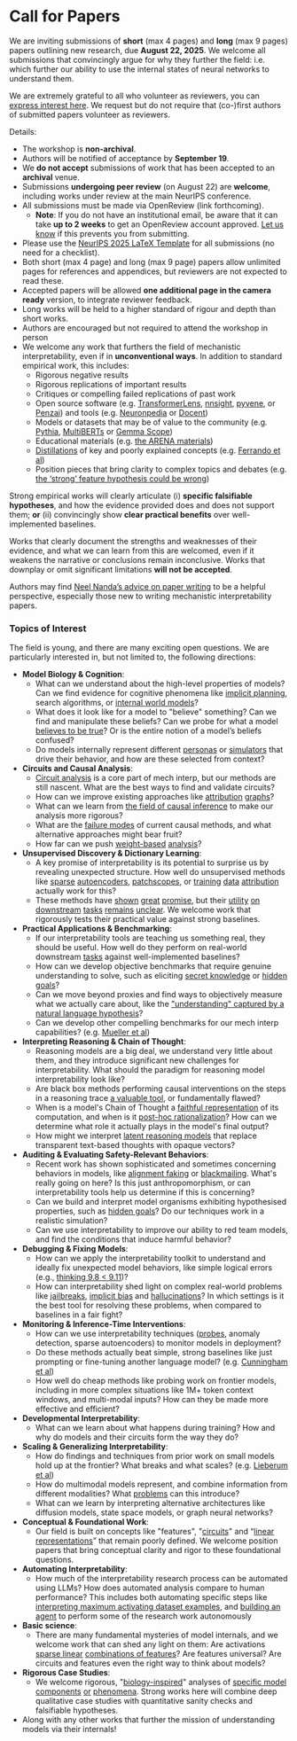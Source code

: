 # Call for Papers
We are inviting submissions of **short** (max 4 pages) and **long** (max 9 pages) papers outlining new research, due **August 22, 2025**. We welcome all submissions that convincingly argue for why they further the field: i.e. which further our ability to use the internal states of neural networks to understand them. 

We are extremely grateful to all who volunteer as reviewers, you can [express interest here](https://www.google.com/url?q=https://docs.google.com/forms/d/e/1FAIpQLSdiw1SJllzoTz_nqzDTzTOGb9DV3W_truQyh-WvYj_QGIi7Mg/viewform?usp%3Ddialog&sa=D&source=editors&ust=1753006038717543&usg=AOvVaw11JhWmUvuJ-5Cvng-ycVYv). We request but do not require that (co-)first authors of submitted papers volunteer as reviewers. 

Details: 
* The workshop is **non-archival**.
* Authors will be notified of acceptance by **September 19**.
* We **do not accept** submissions of work that has been accepted to an **archival** venue.
* Submissions **undergoing peer review** (on August 22) are **welcome**, including works under review at the main NeurIPS conference.
* All submissions must be made via OpenReview (link forthcoming).
  * **Note**: If you do not have an institutional email, be aware that it can take **up to 2 weeks** to get an OpenReview account approved. [Let us know](mailto:neurips2025@mechinterpworkshop.com) if this prevents you from submitting.
* Please use the [NeurIPS 2025 LaTeX Template](https://www.google.com/url?q=https://media.neurips.cc/Conferences/NeurIPS2025/Styles.zip&sa=D&source=editors&ust=1753006038719774&usg=AOvVaw3ExsOm6zB83Ysp73ONURi7) for all submissions (no need for a checklist).
* Both short (max 4 page) and long (max 9 page) papers allow unlimited pages for references and appendices, but reviewers are not expected to read these.
* Accepted papers will be allowed **one additional page in the camera ready** version, to integrate reviewer feedback.
* Long works will be held to a higher standard of rigour and depth than short works.
* Authors are encouraged but not required to attend the workshop in person
* We welcome any work that furthers the field of mechanistic interpretability, even if in **unconventional ways**. In addition to standard empirical work, this includes:
  * Rigorous negative results
  * Rigorous replications of important results
  * Critiques or compelling failed replications of past work
  * Open source software (e.g. [TransformerLens](https://www.google.com/url?q=https://github.com/neelnanda-io/TransformerLens&sa=D&source=editors&ust=1753006038721619&usg=AOvVaw2EaUWYRm1eVD37QM3xOwHS), [nnsight](https://www.google.com/url?q=https://github.com/ndif-team/nnsight&sa=D&source=editors&ust=1753006038721779&usg=AOvVaw32_melzkK9JfutK3UlYKId), [pyvene](https://www.google.com/url?q=https://github.com/stanfordnlp/pyvene/tree/main/pyvene/models/mlp&sa=D&source=editors&ust=1753006038721902&usg=AOvVaw3Zlh3Af7OhAWqO7bo2cGw5), or [Penzai](https://www.google.com/url?q=https://github.com/google-deepmind/penzai&sa=D&source=editors&ust=1753006038722021&usg=AOvVaw037vbS6l7csC1STSCas4Of)) and tools (e.g. [Neuronpedia](https://www.google.com/url?q=http://neuronpedia.org&sa=D&source=editors&ust=1753006038722144&usg=AOvVaw1HAPSo34LLxu9GZuQZd7NM) or [Docent](https://www.google.com/url?q=https://transluce.org/introducing-docent&sa=D&source=editors&ust=1753006038722260&usg=AOvVaw2_FxjBcihfNshSfCfPUYlS))
  * Models or datasets that may be of value to the community (e.g. [Pythia](https://www.google.com/url?q=https://arxiv.org/abs/2304.01373&sa=D&source=editors&ust=1753006038722573&usg=AOvVaw0RoCqy1v_EhgwL6nIRXyKM), [MultiBERTs](https://www.google.com/url?q=https://arxiv.org/abs/2106.16163&sa=D&source=editors&ust=1753006038722676&usg=AOvVaw35vuQFyce7L2-glpcwiOE5) or [Gemma Scope](https://www.google.com/url?q=https://arxiv.org/abs/2408.05147&sa=D&source=editors&ust=1753006038722774&usg=AOvVaw2DM3RYC6tyoWSJh-oir_JP))
  * Educational materials (e.g. [the ARENA materials](https://www.google.com/url?q=https://arena3-chapter1-transformer-interp.streamlit.app/&sa=D&source=editors&ust=1753006038723010&usg=AOvVaw1g9TRzrC2PLiEpL3W4IOVW))
  * [Distillations](https://www.google.com/url?q=https://distill.pub/2017/research-debt/&sa=D&source=editors&ust=1753006038723157&usg=AOvVaw3V3KLs84mY3YNz4C0jWzYT) of key and poorly explained concepts (e.g. [Ferrando et al](https://www.google.com/url?q=https://arxiv.org/abs/2405.00208&sa=D&source=editors&ust=1753006038723336&usg=AOvVaw316xM9MMHl1iIyjtDiqVyy))
  * Position pieces that bring clarity to complex topics and debates (e.g. [the ‘strong’ feature hypothesis could be wrong](https://www.google.com/url?q=https://www.alignmentforum.org/posts/tojtPCCRpKLSHBdpn/the-strong-feature-hypothesis-could-be-wrong&sa=D&source=editors&ust=1753006038723703&usg=AOvVaw1pxTB0qmIZbZIgxtAp3Kzr))

Strong empirical works will clearly articulate (i) **specific falsifiable hypotheses**, and how the evidence provided does and does not support them; **or** (ii) convincingly show **clear practical benefits** over well-implemented baselines. 

Works that clearly document the strengths and weaknesses of their evidence, and what we can learn from this are welcomed, even if it weakens the narrative or conclusions remain inconclusive. Works that downplay or omit significant limitations **will not be accepted**. 

Authors may find [Neel Nanda’s advice on paper writing](https://www.google.com/url?q=https://www.alignmentforum.org/posts/eJGptPbbFPZGLpjsp/highly-opinionated-advice-on-how-to-write-ml-papers&sa=D&source=editors&ust=1753006038725324&usg=AOvVaw16zezKTzF9qM5hbU5YmhXn) to be a helpful perspective, especially those new to writing mechanistic interpretability papers. 
### Topics of Interest
The field is young, and there are many exciting open questions. We are particularly interested in, but not limited to, the following directions: 
* **Model Biology & Cognition**:
  * What can we understand about the high-level properties of models? Can we find evidence for cognitive phenomena like [implicit planning](https://www.google.com/url?q=https://transformer-circuits.pub/2025/attribution-graphs/biology.html%23dives-poems&sa=D&source=editors&ust=1753006038726524&usg=AOvVaw2xxxJmJoM7ECQuNc2rS1i7), search algorithms, or [internal world models](https://www.google.com/url?q=https://arxiv.org/abs/2210.13382&sa=D&source=editors&ust=1753006038726701&usg=AOvVaw1bhj7FnYKWNIe1O-f2s3HD)?
  * What does it look like for a model to "believe" something? Can we find and manipulate these beliefs? Can we probe for what a model [believes to be true](https://www.google.com/url?q=https://arxiv.org/abs/2310.06824&sa=D&source=editors&ust=1753006038727057&usg=AOvVaw274_BwTI9Ub36qt-dwye_j)? Or is the entire notion of a model’s beliefs confused?
  * Do models internally represent different [personas](https://www.google.com/url?q=https://arxiv.org/abs/2406.12094&sa=D&source=editors&ust=1753006038727345&usg=AOvVaw1tQXOXAOTZ78MhZj5KtO0l) or [simulators](https://www.google.com/url?q=https://www.nature.com/articles/s41586-023-06647-8&sa=D&source=editors&ust=1753006038727461&usg=AOvVaw3DCTazegvFwqU1FQKD-3Xd) that drive their behavior, and how are these selected from context?
* **Circuits and Causal Analysis**:
  * [Circuit analysis](https://www.google.com/url?q=https://distill.pub/2020/circuits/zoom-in/&sa=D&source=editors&ust=1753006038727845&usg=AOvVaw0kZbciSW_LchxaUH-KGBw6) is a core part of mech interp, but our methods are still nascent. What are the best ways to find and validate circuits?
  * How can we improve existing approaches like [attribution](https://www.google.com/url?q=https://arxiv.org/abs/2406.11944&sa=D&source=editors&ust=1753006038728301&usg=AOvVaw3OGB2wXsUgko1Ec7l9wa3A) [graphs](https://www.google.com/url?q=https://transformer-circuits.pub/2025/attribution-graphs/methods.html&sa=D&source=editors&ust=1753006038728443&usg=AOvVaw1yPpiRkP6mydIXlLpLTQC9)?
  * What can we learn from [the field of causal inference](https://www.google.com/url?q=https://arxiv.org/abs/2407.04690&sa=D&source=editors&ust=1753006038728660&usg=AOvVaw3lE7S1L3EX0LNHymxevwlW) to make our analysis more rigorous?
  * What are the [failure modes](https://www.google.com/url?q=https://arxiv.org/abs/2307.15771&sa=D&source=editors&ust=1753006038728953&usg=AOvVaw2DrMDZ4dMlUsF3otfNkbKA) of current causal methods, and what alternative approaches might bear fruit?
  * How far can we push [weight-based](https://www.google.com/url?q=https://arxiv.org/abs/2301.05217&sa=D&source=editors&ust=1753006038729303&usg=AOvVaw3lmz9upfP1X4dQw41mkZYR) [analysis](https://www.google.com/url?q=https://arxiv.org/abs/2410.08417&sa=D&source=editors&ust=1753006038729415&usg=AOvVaw0lQ_RpGn0YFb_EKQNdWL_J)?
* **Unsupervised Discovery & Dictionary Learning**:
  * A key promise of interpretability is its potential to surprise us by revealing unexpected structure. How well do unsupervised methods like [sparse](https://www.google.com/url?q=https://arxiv.org/abs/2103.15949&sa=D&source=editors&ust=1753006038729987&usg=AOvVaw2QUto86BNc6Q5gGV8lLHij) [autoencoders](https://www.google.com/url?q=https://transformer-circuits.pub/2023/monosemantic-features&sa=D&source=editors&ust=1753006038730117&usg=AOvVaw3ieXT1e2vhrP7irfSjdMZR), [patch](https://www.google.com/url?q=https://arxiv.org/abs/2401.06102&sa=D&source=editors&ust=1753006038730208&usg=AOvVaw2OxHwhPTvZoWWEcmEgLK3E)[scopes](https://www.google.com/url?q=https://arxiv.org/abs/2403.10949v2&sa=D&source=editors&ust=1753006038730277&usg=AOvVaw3UyLdT-j8J36Vi4wAd9ZyJ), or [training](https://www.google.com/url?q=https://proceedings.mlr.press/v70/koh17a?ref%3Dhttps://githubhelp.com&sa=D&source=editors&ust=1753006038730399&usg=AOvVaw2MwoMgIn4tF0floam6jtrZ) [data](https://www.google.com/url?q=https://arxiv.org/abs/2308.03296&sa=D&source=editors&ust=1753006038730489&usg=AOvVaw3a4fWm_MQiVes4GzE0d-uE) [attribution](https://www.google.com/url?q=https://arxiv.org/abs/2205.11482&sa=D&source=editors&ust=1753006038730586&usg=AOvVaw1BzihA2m8FyewEZJfqSk__) actually work for this?
  * These methods have [shown](https://www.google.com/url?q=https://transformer-circuits.pub/2024/scaling-monosemanticity/index.html&sa=D&source=editors&ust=1753006038730824&usg=AOvVaw1PRGHQmAsKjpI8pvHY36Cj) [great](https://www.google.com/url?q=https://transformer-circuits.pub/2025/attribution-graphs/biology.html&sa=D&source=editors&ust=1753006038730942&usg=AOvVaw3nJ75TKs7hKP3AqzTxqyik) [promise](https://www.google.com/url?q=https://arxiv.org/abs/2503.10965&sa=D&source=editors&ust=1753006038731033&usg=AOvVaw3wLUBDbD7t-9JW0EAAumpT), but their [utility](https://www.google.com/url?q=https://arxiv.org/abs/2502.16681&sa=D&source=editors&ust=1753006038731139&usg=AOvVaw1ohMIxmIUPhYFHoIRfI2aS) [on](https://www.google.com/url?q=https://www.tilderesearch.com/blog/sieve&sa=D&source=editors&ust=1753006038731271&usg=AOvVaw3bM7XibQ-Mef60a2V5xfhi) [downstream](https://www.google.com/url?q=https://arxiv.org/abs/2501.17148&sa=D&source=editors&ust=1753006038731374&usg=AOvVaw0KNnTDyLfsc8dFqs7FRDWF) [tasks](https://www.google.com/url?q=https://transformer-circuits.pub/2024/features-as-classifiers/index.html&sa=D&source=editors&ust=1753006038731487&usg=AOvVaw1QwBokxDmAeSxxT3xFM8as) [remains](https://www.google.com/url?q=https://arxiv.org/abs/2502.04382&sa=D&source=editors&ust=1753006038731591&usg=AOvVaw0uc8zS8PiZVpv-gaO5GuQy) [unclear](https://www.google.com/url?q=https://www.alignmentforum.org/posts/4uXCAJNuPKtKBsi28/negative-results-for-saes-on-downstream-tasks&sa=D&source=editors&ust=1753006038731727&usg=AOvVaw3bMCEoJeQOeantQZ5izOwt). We welcome work that rigorously tests their practical value against strong baselines.
* **Practical Applications & Benchmarking**:
  * If our interpretability tools are teaching us something real, they should be useful. How well do they perform on real-world downstream [tasks](https://www.google.com/url?q=https://www.lesswrong.com/posts/wGRnzCFcowRCrpX4Y/downstream-applications-as-validation-of-interpretability&sa=D&source=editors&ust=1753006038732432&usg=AOvVaw3Z6A_vplmBLSkfGd4kpp4G) against well-implemented baselines?
  * How can we develop objective benchmarks that require genuine understanding to solve, such as eliciting [secret knowledge](https://www.google.com/url?q=https://arxiv.org/abs/2505.14352&sa=D&source=editors&ust=1753006038732822&usg=AOvVaw2WBwL0lsbIgJQ-Izgn6Y5o) or [hidden goals](https://www.google.com/url?q=https://arxiv.org/abs/2503.10965&sa=D&source=editors&ust=1753006038732932&usg=AOvVaw0EPVXLLx2XBuSJij_acYJO)?
  * Can we move beyond proxies and find ways to objectively measure what we actually care about, like the ["understanding" captured by a natural language hypothesis](https://www.google.com/url?q=https://arxiv.org/abs/2502.04382&sa=D&source=editors&ust=1753006038733287&usg=AOvVaw3WrsDkpWufISuRMLQNgErw)?
  * Can we develop other compelling benchmarks for our mech interp capabilities? (e.g. [Mueller et al](https://www.google.com/url?q=https://arxiv.org/abs/2504.13151&sa=D&source=editors&ust=1753006038733552&usg=AOvVaw0RVKhmfshp18cOeWqPI8V-))
* **Interpreting Reasoning & Chain of Thought**:
  * Reasoning models are a big deal, we understand very little about them, and they introduce significant new challenges for interpretability. What should the paradigm for reasoning model interpretability look like?
  * Are black box methods performing causal interventions on the steps in a reasoning trace [a valuable tool](https://www.google.com/url?q=https://arxiv.org/abs/2506.19143&sa=D&source=editors&ust=1753006038734344&usg=AOvVaw1joKAKU-m2g-hIRcy6LxU7), or fundamentally flawed?
  * When is a model's Chain of Thought a [faithful representation](https://www.google.com/url?q=https://arxiv.org/abs/2305.04388&sa=D&source=editors&ust=1753006038734715&usg=AOvVaw2PRMwIIkEYUVucMDXElK0y) of its computation, and when is it [post-hoc rationalization](https://www.google.com/url?q=https://arxiv.org/abs/2503.08679&sa=D&source=editors&ust=1753006038734933&usg=AOvVaw3rj01BvLcvb377nuy99y16)? How can we determine what role it actually plays in the model's final output?
  * How might we interpret [latent reasoning models](https://www.google.com/url?q=https://arxiv.org/abs/2412.06769&sa=D&source=editors&ust=1753006038735380&usg=AOvVaw1J5PBu2IdHSVMehZnP0uPP) that replace transparent text-based thoughts with opaque vectors?
* **Auditing & Evaluating Safety-Relevant Behaviors**:
  * Recent work has shown sophisticated and sometimes concerning behaviors in models, like [alignment faking](https://www.google.com/url?q=https://arxiv.org/abs/2412.14093&sa=D&source=editors&ust=1753006038736023&usg=AOvVaw09Re1Zapnj8duAxZbXmAgp) or [blackmailing](https://www.google.com/url?q=https://www.anthropic.com/research/agentic-misalignment&sa=D&source=editors&ust=1753006038736156&usg=AOvVaw0INmHBxvshDqyDLxtV6STQ). What's really going on here? Is this just anthropomorphism, or can interpretability tools help us determine if this is concerning?
  * Can we build and interpret model organisms exhibiting hypothesised properties, such as [hidden goals](https://www.google.com/url?q=https://arxiv.org/abs/2503.10965&sa=D&source=editors&ust=1753006038736690&usg=AOvVaw0digKDDPjtH04pKlLhINdX)? Do our techniques work in a realistic simulation?
  * Can we use interpretability to improve our ability to red team models, and find the conditions that induce harmful behavior?
* **Debugging & Fixing Models**:
  * How can we apply the interpretability toolkit to understand and ideally fix unexpected model behaviors, like simple logical errors (e.g., [thinking 9.8 < 9.11](https://www.google.com/url?q=https://transluce.org/observability-interface&sa=D&source=editors&ust=1753006038737504&usg=AOvVaw3k1DQbdQ03rqCFinY2S-59))?
  * How can interpretability shed light on complex real-world problems like [jailbreaks](https://www.google.com/url?q=https://transformer-circuits.pub/2025/attribution-graphs/biology.html%23dives-jailbreak&sa=D&source=editors&ust=1753006038737832&usg=AOvVaw2me27fHSGCoNZZhUc1rHvJ), [implicit bias](https://www.google.com/url?q=https://arxiv.org/abs/2506.10922&sa=D&source=editors&ust=1753006038737946&usg=AOvVaw05_RPzRZbPpowuT46Yv0gb) and [hallucinations](https://www.google.com/url?q=https://arxiv.org/abs/2411.14257&sa=D&source=editors&ust=1753006038738090&usg=AOvVaw0Fi1j-w1OL_mdQesnhoEnQ)? In which settings is it the best tool for resolving these problems, when compared to baselines in a fair fight?
* **Monitoring & Inference-Time Interventions**:
  * How can we use interpretability techniques ([probes](https://www.google.com/url?q=https://arxiv.org/abs/2102.12452&sa=D&source=editors&ust=1753006038738645&usg=AOvVaw0z7J0hcAC2KRo1YQM7El5a), anomaly detection, sparse autoencoders) to monitor models in deployment?
  * Do these methods actually beat simple, strong baselines like just prompting or fine-tuning another language model? (e.g. [Cunningham et al](https://www.google.com/url?q=https://alignment.anthropic.com/2025/cheap-monitors/&sa=D&source=editors&ust=1753006038739099&usg=AOvVaw2u8Yx4sKhJKU3BtzWxXrG1))
  * How well do cheap methods like probing work on frontier models, including in more complex situations like 1M+ token context windows, and multi-modal inputs? How can they be made more effective and efficient?
* **Developmental Interpretability**:
  * What can we learn about what happens during training? How and why do models and their circuits form the way they do?
* **Scaling & Generalizing Interpretability**:
  * How do findings and techniques from prior work on small models hold up at the frontier? What breaks and what scales? (e.g. [Lieberum et al](https://www.google.com/url?q=https://arxiv.org/abs/2307.09458&sa=D&source=editors&ust=1753006038740324&usg=AOvVaw0NM8xr-CHwhvZBs_00VzhC))
  * How do multimodal models represent, and combine information from different modalities? What [problems](https://www.google.com/url?q=https://openreview.net/pdf?id%3DVUhRdZp8ke&sa=D&source=editors&ust=1753006038740650&usg=AOvVaw0Ef_pQ7me40QL6ywGx6AHV) can this introduce?
  * What can we learn by interpreting alternative architectures like diffusion models, state space models, or graph neural networks?
* **Conceptual & Foundational Work**:
  * Our field is built on concepts like "features", "[circuits](https://www.google.com/url?q=https://distill.pub/2020/circuits/zoom-in/&sa=D&source=editors&ust=1753006038741309&usg=AOvVaw1VJQLnHnwwihRQuchkH3ng)" and “[linear representations](https://www.google.com/url?q=https://transformer-circuits.pub/2024/july-update/index.html%23linear-representations&sa=D&source=editors&ust=1753006038741499&usg=AOvVaw3XHNbnkAcMKD38SJZJLFUl)” that remain poorly defined. We welcome position papers that bring conceptual clarity and rigor to these foundational questions.
* **Automating Interpretability**:
  * How much of the interpretability research process can be automated using LLMs? How does automated analysis compare to human performance? This includes both automating specific steps like [interpreting maximum activating dataset examples](https://www.google.com/url?q=https://openaipublic.blob.core.windows.net/neuron-explainer/paper/index.html&sa=D&source=editors&ust=1753006038742337&usg=AOvVaw0O3gnUBHVqi4Rtmcmy1I3V), and [building an agent](https://www.google.com/url?q=https://arxiv.org/abs/2404.14394&sa=D&source=editors&ust=1753006038742465&usg=AOvVaw2CbByM-nsYhyliqb4jj2MO) to perform some of the research work autonomously
* **Basic science**:
  * There are many fundamental mysteries of model internals, and we welcome work that can shed any light on them: Are activations [sparse linear](https://www.google.com/url?q=https://arxiv.org/abs/1601.03764&sa=D&source=editors&ust=1753006038742996&usg=AOvVaw3ViDVr_Xl-8SxDFejyqFTj) [combinations of features](https://www.google.com/url?q=https://transformer-circuits.pub/2022/toy_model/index.html&sa=D&source=editors&ust=1753006038743138&usg=AOvVaw2jsbdYYVRBrlbUqX6nVOPp)? Are features universal? Are circuits and features even the right way to think about models?
* **Rigorous Case Studies**:
  * We welcome rigorous, "[biology-inspired](https://www.google.com/url?q=https://distill.pub/2020/circuits/curve-circuits/&sa=D&source=editors&ust=1753006038743643&usg=AOvVaw1t72SzBZSKV8L3F1PIqrAB)" analyses of [specific model](https://www.google.com/url?q=https://arxiv.org/abs/2310.04625&sa=D&source=editors&ust=1753006038743830&usg=AOvVaw2_g_qIDYE5col_0kZ1hItQ) [components](https://www.google.com/url?q=https://transformer-circuits.pub/2024/scaling-monosemanticity/index.html&sa=D&source=editors&ust=1753006038743964&usg=AOvVaw0WKkV7X1m4_sIOPsxlLsvV) [or](https://www.google.com/url?q=https://arxiv.org/abs/2305.01610&sa=D&source=editors&ust=1753006038744065&usg=AOvVaw0Fq2hyYLp7UWrGawyoixS-) [phenomena](https://www.google.com/url?q=https://arxiv.org/abs/2306.09346&sa=D&source=editors&ust=1753006038744209&usg=AOvVaw3c-x24rJWc22T7z5eF7-KO). Strong works here will combine deep qualitative case studies with quantitative sanity checks and falsifiable hypotheses.
* Along with any other works that further the mission of understanding models via their internals!